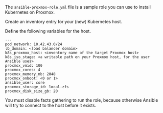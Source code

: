 The `ansible-proxmox-role.yml` file is a sample role you can use to install Kubernetes on Proxmox.

Create an inventory entry for your (new) Kubernetes host.

Define the following variables for the host.

```
---
pod_network: 10.42.43.0/24
lb_domain: <load balancer domain>
k8s_proxmox_host: <inventory name of the target Proxmox host>
k8s_iso_stage: <a writable path on your Proxmox host, for the user Ansible uses>
proxmox_vmid: 100
proxmox_cores: 4
proxmox_memory_mb: 2048
proxmox_onboot: <0 or 1>
ansible_user: core
proxmox_storage_id: local-zfs
proxmox_disk_size_gb: 20
```

You must disable facts gathering to run the role, because otherwise Ansible will try to connect to the host before it exists.
